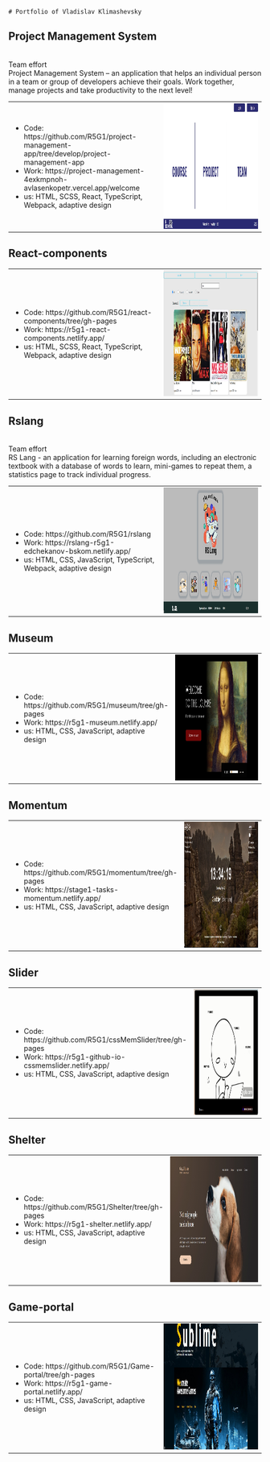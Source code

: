     # Portfolio of Vladislav Klimashevsky

## Project Management System

<table>
<p> <br>Team effort</br>Project Management System – an application that helps an individual person in a team or group of developers achieve their goals. Work together, manage projects and take productivity to the next level!</p>
<tr>
    <td>
        <ul>
            <li>Code: https://github.com/R5G1/project-management-app/tree/develop/project-management-app</li>
            <li>Work: https://project-management-4exkmpnoh-avlasenkopetr.vercel.app/welcome</li>
            <li>us:  HTML, SCSS, React, TypeScript, Webpack,  adaptive design</li>
        </ul>
    </td>
    <td width="40%", >
        <img src="/img/project-Managment-app.jpg" width="100%" height='250px'>
    </td>
</tr>
</table>
    
## React-components

<table>
<tr>
    <td>
        <ul>
            <li>Code: https://github.com/R5G1/react-components/tree/gh-pages</li>
            <li>Work: https://r5g1-react-components.netlify.app/</li>
            <li>us:  HTML, SCSS, React, TypeScript, Webpack,  adaptive design</li>
        </ul>
    </td>
    <td width="40%", >
        <img src="/img/react-components.jpg" width="100%" height='250px'>
    </td>
</tr>
</table>

## Rslang

<table>
<p> <br>Team effort</br> RS Lang - an application for learning foreign words, including an electronic textbook with a database of words to learn, mini-games to repeat them, a statistics page to track individual progress.</p>
<tr>
    <td>
        <ul>
            <li>Code: https://github.com/R5G1/rslang</li>
            <li>Work: https://rslang-r5g1-edchekanov-bskom.netlify.app/</li>
            <li>us:  HTML, CSS, JavaScript, TypeScript, Webpack,  adaptive design</li>
        </ul>
    </td>
    <td width="40%", >
        <img src="/img/rslang.jpg" width="100%" height='250px'>
    </td>
</tr>
</table>

## Museum

<table>
<tr>
    <td>
        <ul>
            <li>Code: https://github.com/R5G1/museum/tree/gh-pages</li>
            <li>Work: https://r5g1-museum.netlify.app/</li>
            <li>us:  HTML, CSS, JavaScript,   adaptive design</li>
        </ul>
    </td>
    <td width="40%">
        <img src="/img/museum.jpg" height='250px'>
    </td>
</tr>
</table>

## Momentum

<table>
<tr>
    <td>
        <ul>
            <li>Code: https://github.com/R5G1/momentum/tree/gh-pages</li>
            <li>Work: https://stage1-tasks-momentum.netlify.app/</li>
            <li>us:  HTML, CSS, JavaScript,  adaptive design</li>
        </ul>
    </td>
    <td width="40%">
        <img src="/img/momentum.jpg" height='250px'>
    </td>
</tr>
</table>

## Slider

<table>
<tr>
    <td>
        <ul>
            <li>Code: https://github.com/R5G1/cssMemSlider/tree/gh-pages</li>
            <li>Work: https://r5g1-github-io-cssmemslider.netlify.app/</li>
            <li>us:  HTML, CSS, JavaScript,  adaptive design</li>
        </ul>
    </td>
    <td width="30%">
        <img src="/img/Slider.jpg" height='250px'>
    </td>
</tr>
</table>

## Shelter

<table>
<tr>
    <td>
        <ul>
            <li>Code: https://github.com/R5G1/Shelter/tree/gh-pages</li>
            <li>Work: https://r5g1-shelter.netlify.app/</li>
            <li>us:  HTML, CSS, JavaScript,  adaptive design</li>
        </ul>
    </td>
    <td width="40%">
        <img src="/img/shelter.jpg" height='250px'>
    </td>
</tr>
</table>

## Game-portal

<table>
<tr>
    <td>
        <ul>
            <li>Code: https://github.com/R5G1/Game-portal/tree/gh-pages</li>
            <li>Work: https://r5g1-game-portal.netlify.app/</li>
            <li>us:  HTML, CSS, JavaScript,  adaptive design</li>
        </ul>
    </td>
    <td width="40%">
        <img src="/img/game-portal.jpg" height='250px'>
    </td>
</tr>
</table>
